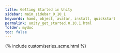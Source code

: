 ```yaml
---
title: Getting Started in Unity
sidebar: main_sidebar_0_10_1
keywords: hand, object, avatar, install, quickstart
permalink: unity_get_started.0.10.1.html
folder: mydoc
toc: false
---
```

 
{% include custom/series_acme.html %}
